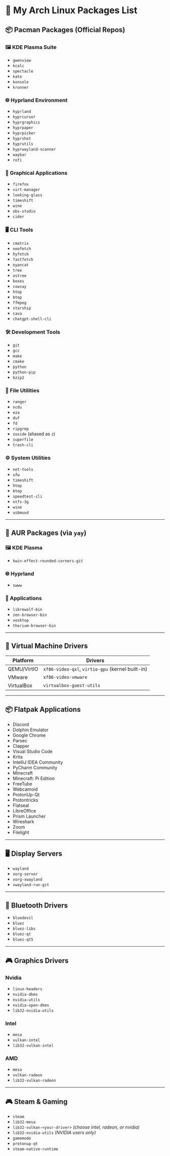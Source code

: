 # 🐧 My Arch Linux Packages List

## 📦 Pacman Packages (Official Repos)

### 🖼️ KDE Plasma Suite
- `gwenview`  
- `kcalc`  
- `spectacle`  
- `kate`  
- `konsole`  
- `krunner`  

### 🌐 Hyprland Environment
- `hyprland`  
- `hyprcursor`  
- `hyprgraphics`  
- `hyprpaper`  
- `hyprpicker`  
- `hyprshot`  
- `hyprutils`  
- `hyprwayland-scanner`  
- `waybar`  
- `rofi`  

### 🧰 Graphical Applications
- `firefox`  
- `virt-manager`  
- `looking-glass`  
- `timeshift`  
- `wine`  
- `obs-studio`  
- `cider`  

### 🖥️ CLI Tools
- `cmatrix`  
- `neofetch`  
- `hyfetch`  
- `fastfetch`  
- `nyancat`  
- `tree`  
- `ostree`  
- `boxes`  
- `cowsay`  
- `htop`  
- `btop`  
- `ffmpeg`  
- `starship`  
- `cava`  
- `chatgpt-shell-cli`  

### 🛠️ Development Tools
- `git`  
- `gcc`  
- `make`  
- `cmake`  
- `python`  
- `python-pip`  
- `bzip2`  

### 📁 File Utilities
- `ranger`  
- `ncdu`  
- `eza`  
- `duf`  
- `fd`  
- `ripgrep`  
- `zoxide` (aliased as `z`)  
- `superfile`  
- `trash-cli`  

### ⚙️ System Utilities
- `net-tools`  
- `ufw`  
- `timeshift`  
- `htop`  
- `btop`  
- `speedtest-cli`  
- `ntfs-3g`  
- `wine`  
- `usbmuxd`  

---

## 🧩 AUR Packages (via `yay`)

### 🖼️ KDE Plasma
- `kwin-effect-rounded-corners-git`  

### 🌐 Hyprland
- `swww`  

### 🧰 Applications
- `librewolf-bin`  
- `zen-browser-bin`  
- `vesktop`  
- `thorium-browser-bin`  

---

## 🧪 Virtual Machine Drivers

| Platform    | Drivers                             |
|-------------|--------------------------------------|
| QEMU/VirtIO | `xf86-video-qxl`, `virtio-gpu` (kernel built-in) |
| VMware      | `xf86-video-vmware`                 |
| VirtualBox  | `virtualbox-guest-utils`            |

---

## 📦 Flatpak Applications
- Discord  
- Dolphin Emulator  
- Google Chrome  
- Parsec  
- Clapper  
- Visual Studio Code  
- Krita  
- IntelliJ IDEA Community  
- PyCharm Community  
- Minecraft  
- Minecraft: Pi Edition  
- FreeTube  
- Webcamoid  
- ProtonUp-Qt  
- Protontricks  
- Flatseal  
- LibreOffice  
- Prism Launcher  
- Wireshark  
- Zoom  
- Filelight  

---

## 🖥️ Display Servers
- `wayland`  
- `xorg-server`  
- `xorg-xwayland`  
- `xwayland-run-git`  

---

## 🔷 Bluetooth Drivers
- `bluedevil`  
- `bluez`  
- `bluez-libs`  
- `bluez-qt`  
- `bluez-qt5`  

---

## 🎮 Graphics Drivers

### Nvidia
- `linux-headers`  
- `nvidia-dkms`  
- `nvidia-utils`  
- `nvidia-open-dkms`  
- `lib32-nvidia-utils`  

### Intel
- `mesa`  
- `vulkan-intel`  
- `lib32-vulkan-intel`  

### AMD
- `mesa`  
- `vulkan-radeon`  
- `lib32-vulkan-radeon`  

---

## 🎮 Steam & Gaming
- `steam`  
- `lib32-mesa`  
- `lib32-vulkan-<your-driver>` *(choose intel, radeon, or nvidia)*  
- `lib32-nvidia-utils` *(NVIDIA users only)*  
- `gamemode`  
- `protonup-qt`  
- `steam-native-runtime`
